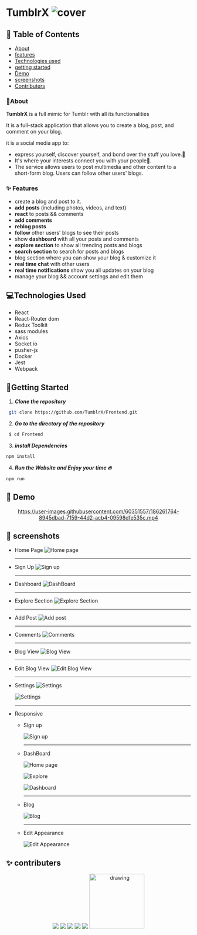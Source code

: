# TumblrX ![cover](./public/favicon.ico)


## 📝 Table of Contents

- [About](#about)
- [features](#features)
- [Technologies used](#build)
- [getting started](#start)
- [Demo](#demo)
- [screenshots](#screenshots)
- [Contributers](#contributers)

### 🚩About<a name = "about"></a>

**TumblrX** is a full mimic for Tumblr with all its functionalities

It is a full-stack application that allows you to create a blog, post, and comment on your blog.

it is a social media app to:

- express yourself, discover yourself, and bond over the stuff you love.💖
- It's where your interests connect you with your people🤝.
- The service allows users to post multimedia and other content to a short-form blog. Users can follow other users' blogs.

### ✨ Features <a name = "features"></a>

- create a blog and post to it.
- **add posts** (including photos, videos, and text)
- **react** to posts && comments
- **add comments**
- **reblog posts**
- **follow** other users' blogs to see their posts
- show **dashboard** with all your posts and comments
- **explore section** to show all trending posts and blogs
- **search section** to search for posts and blogs
- blog section where you can show your blog & customize it
- **real time chat** with other users
- **real time notifications** show you all updates on your blog
- manage your blog && account settings and edit them

## 💻Technologies Used<a name = "build"></a>

- React
- React-Router dom
- Redux Toolkit
- sass modules
- Axios
- Socket io
- pusher-js
- Docker
- Jest
- Webpack

## 🏁Getting Started <a name = "start"></a>

1. **_Clone the repository_**

```bash
 git clone https://github.com/TumblrX/Frontend.git
```

2. **_Go to the directory of the repository_**

```bash
 $ cd Frontend
```

3. **_install Dependencies_**

```bash
npm install
```

4. **_Run the Website and Enjoy your time 🔥_**

```bash
npm run
```

## 🎥 Demo<a name = "demo"></a>

<div name = "demo" align="center" width=1189>




https://user-images.githubusercontent.com/60351557/186261764-8945dbad-7159-44d2-acb4-09598dfe535c.mp4



</div>

## 🎥 screenshots<a name = "screenshots"></a>

- Home Page
  ![Home page](./screenshots/01.png)

  <hr />

- Sign Up
  ![Sign up](./screenshots/02.png)

  <hr />

- Dashboard
  ![DashBoard](./screenshots/03.png)

    <hr />

- Explore Section
  ![Explore Section](./screenshots/05.png)

    <hr />

- Add Post
  ![Add post](./screenshots/005.png)

    <hr />

- Comments
  ![Comments](./screenshots/06.png)

    <hr />

- Blog View
  ![Blog View](./screenshots/08.png)

    <hr />

- Edit Blog View
  ![Edit Blog View](./screenshots/07.png)

    <hr />

- Settings
  ![Settings](./screenshots/09.png)

  ![Settings](./screenshots/10.png)
  
  <hr />

- Responsive

  - Sign up
  
    ![Sign up](./screenshots/11.png)

      <hr />

  - DashBoard
  
    ![Home page](./screenshots/12.png)


    ![Explore](./screenshots/13.png)


    ![Dashboard](./screenshots/14.png)

      <hr />
      
  - Blog
  
    ![Blog](./screenshots/16.png)

      <hr />

  - Edit Appearance
  
    ![Edit Appearance](./screenshots/15.png)



## ✨ contributers<a name = "contributers"></a>


<div align="center" width=1189> 

[![](https://github.com/omar214.png?size=150)](https://github.com/omar214)
[![](https://github.com/Taher-Mohamed-Ahmed-Saad.png?size=150)](https://github.com/Taher-Mohamed-Ahmed-Saad)
[![](https://github.com/YousefElshabrawy.png?size=150)](https://github.com/YousefElshabrawy)
[![](https://github.com/Ahmedmma72.png?size=150)](https://github.com/Ahmedmma72)
[![](https://github.com/AhmedNossir.png?size=150)](https://github.com/AhmedNossir)
<img src="https://github.com/Thebrownboy.png" alt="drawing" width="150"/>
</div>

<!--  ## file structure<a name = "file structure"></a> -->
